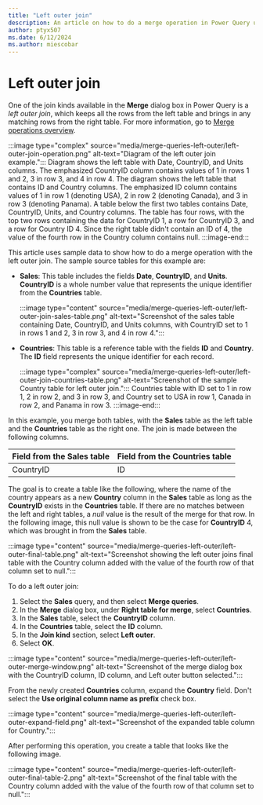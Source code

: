 ```yaml
---
title: "Left outer join"
description: An article on how to do a merge operation in Power Query using the left outer join kind. 
author: ptyx507
ms.date: 6/12/2024
ms.author: miescobar
---
```


# Left outer join

One of the join kinds available in the **Merge** dialog box in Power Query is a *left outer join*, which keeps all the rows from the left table and brings in any matching rows from the right table. For more information, go to [Merge operations overview](merge-queries-overview.md).

:::image type="complex" source="media/merge-queries-left-outer/left-outer-join-operation.png" alt-text="Diagram of the left outer join example.":::
   Diagram shows the left table with Date, CountryID, and Units columns. The emphasized CountryID column contains values of 1 in rows 1 and 2, 3 in row 3, and 4 in row 4. The diagram shows the left table that contains ID and Country columns. The emphasized ID column contains values of 1 in row 1 (denoting USA), 2 in row 2 (denoting Canada), and 3 in row 3 (denoting Panama). A table below the first two tables contains Date, CountryID, Units, and Country columns. The table has four rows, with the top two rows containing the data for CountryID 1, a row for CountryID 3, and a row for Country ID 4. Since the right table didn't contain an ID of 4, the value of the fourth row in the Country column contains null.
   :::image-end:::

This article uses sample data to show how to do a merge operation with the left outer join. The sample source tables for this example are:

* **Sales**: This table includes the fields **Date**, **CountryID**, and **Units**. **CountryID** is a whole number value that represents the unique identifier from the **Countries** table.

  :::image type="content" source="media/merge-queries-left-outer/left-outer-join-sales-table.png" alt-text="Screenshot of the sales table containing Date, CountryID, and Units columns, with CountryID set to 1 in rows 1 and 2, 3 in row 3, and 4 in row 4.":::

* **Countries**: This table is a reference table with the fields **ID** and **Country**. The **ID** field represents the unique identifier for each record.

   :::image type="complex" source="media/merge-queries-left-outer/left-outer-join-countries-table.png" alt-text="Screenshot of the sample Country table for left outer join.":::
      Countries table with ID set to 1 in row 1, 2 in row 2, and 3 in row 3, and Country set to USA in row 1, Canada in row 2, and Panama in row 3.
   :::image-end:::

In this example, you merge both tables, with the **Sales** table as the left table and the **Countries** table as the right one. The join is made between the following columns.

|Field from the Sales table| Field from the Countries table|
|-----------|------------------|
|CountryID|ID|

The goal is to create a table like the following, where the name of the country appears as a new **Country** column in the **Sales** table as long as the **CountryID** exists in the **Countries** table. If there are no matches between the left and right tables, a *null* value is the result of the merge for that row. In the following image, this null value is shown to be the case for **CountryID** 4, which was brought in from the **Sales** table.

:::image type="content" source="media/merge-queries-left-outer/left-outer-final-table.png" alt-text="Screenshot showing the left outer joins final table with the Country column added with the value of the fourth row of that column set to null.":::

To do a left outer join:

1. Select the **Sales** query, and then select **Merge queries**.
2. In the **Merge** dialog box, under **Right table for merge**, select **Countries**.
3. In the **Sales** table, select the **CountryID** column.
4. In the **Countries** table, select the **ID** column.
5. In the **Join kind** section, select **Left outer**.
6. Select **OK**.

:::image type="content" source="media/merge-queries-left-outer/left-outer-merge-window.png" alt-text="Screenshot of the merge dialog box with the CountryID column, ID column, and Left outer button selected.":::

From the newly created **Countries** column, expand the **Country** field. Don't select the **Use original column name as prefix** check box.

:::image type="content" source="media/merge-queries-left-outer/left-outer-expand-field.png" alt-text="Screenshot of the expanded table column for Country.":::

After performing this operation, you create a table that looks like the following image.

:::image type="content" source="media/merge-queries-left-outer/left-outer-final-table-2.png" alt-text="Screenshot of the final table with the Country column added with the value of the fourth row of that column set to null.":::
